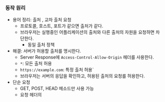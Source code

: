 ### 동작 원리

- 용어 정리: 출처 , 교차 출처 요청
	- 프로토콜, 호스트, 포트가 같으면 출처가 같다.
	- 브라우저는 실행중인 어플리케이션의 출처와 다른 출처의 자원을 요청하면 차단한다.
		- 동일 출처 정책
- 해결: 서버가 허용할 출처를 명시한다.
	-  Server Response에 `Access-Control-Allow-Origin` 헤더를 사용한다.
	- `*`: 모든 출처 허용
	- `https://example.com`: 특정 출처 허용`
	- 브라우저는 서버의 응답을 확인하고, 허용된 출처의 요청를 허용한다.
- 단순 요청
	- GET, POST, HEAD 메소드만 사용 가능
	- 요청 헤더의 
